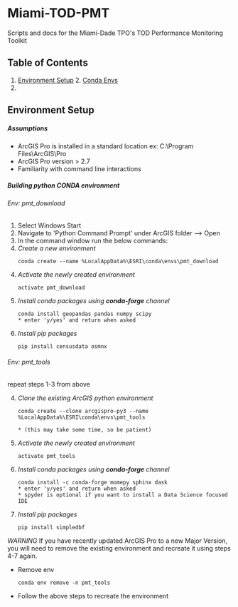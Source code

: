 # Miami-TOD-PMT
Scripts and docs for the Miami-Dade TPO's TOD Performance Monitoring Toolkit
## Table of Contents
1. [Environment Setup](#environment-setup)
   2. [Conda Envs](#building-python-conda-environment)
2. 
## Environment Setup
##### Assumptions
- ArcGIS Pro is installed in a standard location
    ex: C:\Program Files\ArcGIS\Pro
- ArcGIS Pro version > 2.7
- Familiarity with command line interactions

##### Building python CONDA environment
###### Env: pmt_download
1. Select Windows Start
2. Navigate to 'Python Command Prompt' under ArcGIS folder --> Open
3. In the command window run the below commands:
4. _Create a new environment_
    ```
    conda create --name %LocalAppData%\ESRI\conda\envs\pmt_download
    ```
4) _Activate the newly created environment_
    ```
    activate pmt_download
    ```
5) _Install conda packages using **conda-forge** channel_
    ```
    conda install geopandas pandas numpy scipy
    * enter 'y/yes' and return when asked
    ```
6) _Install pip packages_
    ```
    pip install censusdata osmnx
    ```
###### Env: pmt_tools
repeat steps 1-3 from above

4) _Clone the existing ArcGIS python environment_
    ```
    conda create --clone arcgispro-py3 --name %LocalAppData%\ESRI\conda\envs\pmt_tools

    * (this may take some time, so be patient)
    ```
4) _Activate the newly created environment_
    ```
    activate pmt_tools
    ```
5) _Install conda packages using **conda-forge** channel_
    ```
    conda install -c conda-forge momepy sphinx dask
    * enter 'y/yes' and return when asked
    * spyder is optional if you want to install a Data Science focused IDE
    ```
6) _Install pip packages_
    ```
    pip install simpledbf
    ```
_WARNING_
If you have recently updated ArcGIS Pro to a new Major Version, you will need to remove the existing environment and recreate it using
steps 4-7 again.
- Remove env
    ```
    conda env remove -n pmt_tools
    ```
- Follow the above steps to recreate the environment
